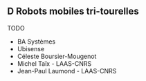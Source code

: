 ## D Robots mobiles tri-tourelles

TODO

- BA Systèmes
- Ubisense
- Céleste Boursier-Mougenot
- Michel Taïx - LAAS-CNRS
- Jean-Paul Laumond - LAAS-CNRS
